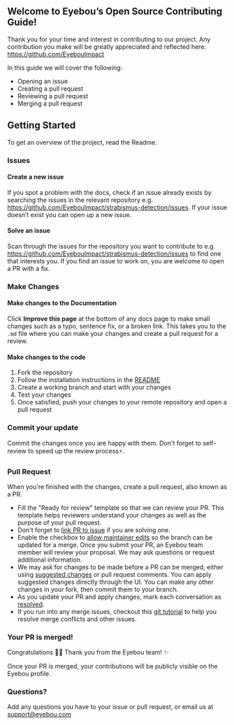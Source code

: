 ## Welcome to Eyebou’s Open Source Contributing Guide!

Thank you for your time and interest in contributing to our project. Any contribution you make will be greatly appreciated and reflected here: https://github.com/EyebouImpact


In this guide we will cover the following:
- Opening an issue
- Creating a pull request
- Reviewing a pull request
- Merging a pull request 


## Getting Started

To get an overview of the project, read the Readme.


### Issues

#### Create a new issue

If you spot a problem with the docs, check if an issue already exists by searching the issues in the relevant repository e.g. https://github.com/EyebouImpact/strabismus-detection/issues. If your issue doesn’t exist you can open up a new issue.

#### Solve an issue

Scan through the issues for the repository you want to contribute to e.g. https://github.com/EyebouImpact/strabismus-detection/issues to find one that interests you. If you find an issue to work on, you are welcome to open a PR with a fix.

### Make Changes

#### Make changes to the Documentation

Click **Improve this page** at the bottom of any docs page to make small changes such as a typo, sentence fix, or a broken link. This takes you to the `.md` file where you can make your changes and create a pull request for a review. 


#### Make changes to the code

1. Fork the repository
1. Follow the installation instructions in the [README](https://github.com/EyebouImpact/strabismus-detection)
1. Create a working branch and start with your changes
1. Test your changes
1. Once satisfied, push your changes to your remote repository and open a pull request

### Commit your update

Commit the changes once you are happy with them. Don't forget to self-review to speed up the review process:zap:.

### Pull Request

When you're finished with the changes, create a pull request, also known as a PR.
- Fill the "Ready for review" template so that we can review your PR. This template helps reviewers understand your changes as well as the purpose of your pull request. 
- Don't forget to [link PR to issue](https://docs.github.com/en/issues/tracking-your-work-with-issues/linking-a-pull-request-to-an-issue) if you are solving one.
- Enable the checkbox to [allow maintainer edits](https://docs.github.com/en/github/collaborating-with-issues-and-pull-requests/allowing-changes-to-a-pull-request-branch-created-from-a-fork) so the branch can be updated for a merge.
Once you submit your PR, an Eyebou team member will review your proposal. We may ask questions or request additional information.
- We may ask for changes to be made before a PR can be merged, either using [suggested changes](https://docs.github.com/en/github/collaborating-with-issues-and-pull-requests/incorporating-feedback-in-your-pull-request) or pull request comments. You can apply suggested changes directly through the UI. You can make any other changes in your fork, then commit them to your branch.
- As you update your PR and apply changes, mark each conversation as [resolved](https://docs.github.com/en/github/collaborating-with-issues-and-pull-requests/commenting-on-a-pull-request#resolving-conversations).
- If you run into any merge issues, checkout this [git tutorial](https://github.com/skills/resolve-merge-conflicts) to help you resolve merge conflicts and other issues.

### Your PR is merged!

Congratulations :tada::tada: Thank you from the Eyebou team! :sparkles:

Once your PR is merged, your contributions will be publicly visible on the Eyebou profile. 

### Questions?

Add any questions you have to your issue or pull request, or email us at support@eyebou.com
